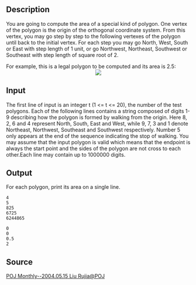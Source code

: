 <h2>Description</h2><p>You are going to compute the area of a special kind of polygon. One vertex of the polygon is the origin of the orthogonal coordinate system. From this vertex, you may go step by step to the following vertexes of the polygon until back to the initial vertex. For each step you may go North, West, South or East with step length of 1 unit, or go Northwest, Northeast, Southwest or Southeast with step length of square root of 2. 
</p>
For example, this is a legal polygon to be computed and its area is 2.5:
<center><img src="images/1654_1.jpg"></center><h2>Input</h2><p>The first line of input is an integer t (1 &lt;= t &lt;= 20), the number of the test polygons. Each of the following lines contains a string composed of digits 1-9 describing how the polygon is formed by walking from the origin. Here 8, 2, 6 and 4 represent North, South, East and West, while 9, 7, 3 and 1 denote Northeast, Northwest, Southeast and Southwest respectively. Number 5 only appears at the end of the sequence indicating the stop of walking. You may assume that the input polygon is valid which means that the endpoint is always the start point and the sides of the polygon are not cross to each other.Each line may contain up to 1000000 digits.</p><h2>Output</h2><p>For each polygon, print its area on a single line.</p><pre><code class="language-input1">4
5
825
6725
6244865</code></pre><pre><code class="language-output1">0
0
0.5
2</code></pre><h2>Source</h2><a href="searchproblem?field=source&amp;key=POJ+Monthly--2004.05.15+Liu+Rujia%40POJ">POJ Monthly--2004.05.15 Liu Rujia@POJ</a>